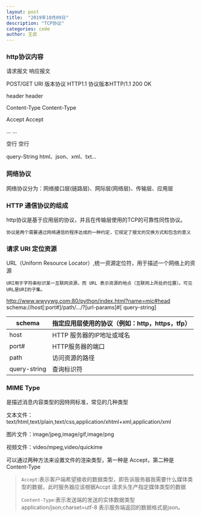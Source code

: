 ```yaml
---
layout: post
title:  "2019年10月09日"
description: "TCP协议"
categories: code
author: 王武
---
```


### http协议内容

请求报文									响应报文

POST/GET URI 版本协议 HTTP1.1			协议版本HTTP/1.1	200		OK

header									header

Content-Type							Content-Type

Accept									Accept

...										...

空行									空行

query-String								html、json、xml、txt...

### 网络协议

网络协议分为：网络接口层(链路层)、网际层(网络层)、传输层、应用层

### HTTP 通信协议的组成

http协议是基于应用层的协议，并且在传输层使用的TCP的可靠性同性协议。

`协议是两个需要通过网络通信的程序达成的一种约定，它规定了报文的交换方式和包含的意义`

### 请求 URI 定位资源

URL（Uniform Resource Locator）,统一资源定位符，用于描述一个网络上的资源

`URI用于字符串标识某一互联网资源，而 URL 表示资源的地点（互联网上所处的位置）。可见 URL是URI的子集。`

http://www.wwyywg.com:80/python/index.html?name=mic#head
schema://host[:port#]/path/.../?[url-params]#[ query-string]

| schema       | 指定应用层使用的协议（例如：http，https，tfp） |
| ------------ | ---------------------------------------------- |
| host         | HTTP 服务器的IP地址或域名                      |
| port#        | HTTP服务器的端口                               |
| path         | 访问资源的路径                                 |
| query-string | 查询标识符                                     |

### MIME Type

是描述消息内容类型的因特网标准，常见的几种类型

文本文件：text/html,text/plain,text/css,application/xhtml+xml,application/xml

图片文件：image/jpeg,image/gif,image/png

视频文件：video/mpeg,video/quickime

可以通过两种方法来设置文件的渲染类型，第一种是 Accept，第二种是 Content-Type

> `Accept`:表示客户端希望接收的数据类型，即告诉服务器我需要什么媒体类型的数据，此时服务器应该根据Accpt 请求头生产指定媒体类型的数据
>
> `Content-Type`:表示发送端的发送的实体数据类型 application/json;charset=utf-8 表示服务端返回的数据格式是json。 